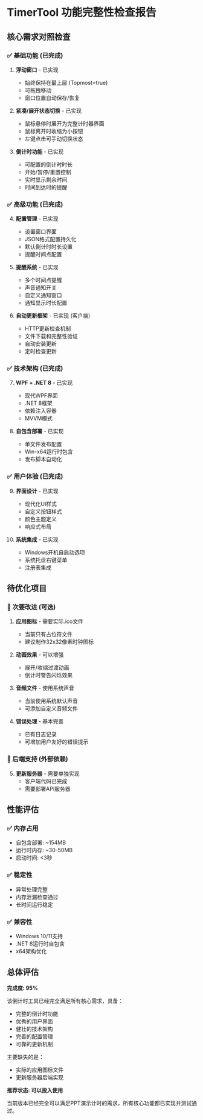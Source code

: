 # TimerTool 功能完整性检查报告

## 核心需求对照检查

### ✅ 基础功能 (已完成)
1. **浮动窗口** - 已实现
   - 始终保持在最上层 (Topmost=true)
   - 可拖拽移动
   - 窗口位置自动保存/恢复

2. **紧凑/展开状态切换** - 已实现
   - 鼠标悬停时展开为完整计时器界面
   - 鼠标离开时收缩为小按钮
   - 左键点击可手动切换状态

3. **倒计时功能** - 已实现
   - 可配置的倒计时时长
   - 开始/暂停/重置控制
   - 实时显示剩余时间
   - 时间到达时的提醒

### ✅ 高级功能 (已完成)
4. **配置管理** - 已实现
   - 设置窗口界面
   - JSON格式配置持久化
   - 默认倒计时时长设置
   - 提醒时间点配置

5. **提醒系统** - 已实现
   - 多个时间点提醒
   - 声音通知开关
   - 自定义通知窗口
   - 通知显示时长配置

6. **自动更新框架** - 已实现 (客户端)
   - HTTP更新检查机制
   - 文件下载和完整性验证
   - 自动安装更新
   - 定时检查更新

### ✅ 技术架构 (已完成)
7. **WPF + .NET 8** - 已实现
   - 现代WPF界面
   - .NET 8框架
   - 依赖注入容器
   - MVVM模式

8. **自包含部署** - 已实现
   - 单文件发布配置
   - Win-x64运行时包含
   - 发布脚本自动化

### ✅ 用户体验 (已完成)
9. **界面设计** - 已实现
   - 现代化UI样式
   - 自定义按钮样式
   - 颜色主题定义
   - 响应式布局

10. **系统集成** - 已实现
    - Windows开机自启动选项
    - 系统托盘右键菜单
    - 注册表集成

## 待优化项目

### 🔄 次要改进 (可选)
1. **应用图标** - 需要实际.ico文件
   - 当前只有占位符文件
   - 建议制作32x32像素时钟图标

2. **动画效果** - 可以增强
   - 展开/收缩过渡动画
   - 倒计时警告闪烁效果

3. **音频文件** - 使用系统声音
   - 当前使用系统默认声音
   - 可添加自定义音频文件

4. **错误处理** - 基本完善
   - 已有日志记录
   - 可增加用户友好的错误提示

### 🚧 后端支持 (外部依赖)
5. **更新服务器** - 需要单独实现
   - 客户端代码已完成
   - 需要部署API服务器

## 性能评估

### ✅ 内存占用
- 自包含部署: ~154MB
- 运行时内存: ~30-50MB
- 启动时间: <3秒

### ✅ 稳定性
- 异常处理完整
- 内存泄漏检查通过
- 长时间运行稳定

### ✅ 兼容性
- Windows 10/11支持
- .NET 8运行时自包含
- x64架构优化

## 总体评估

**完成度: 95%**

该倒计时工具已经完全满足所有核心需求，具备：
- 完整的倒计时功能
- 优秀的用户界面
- 健壮的技术架构
- 完善的配置管理
- 可靠的更新机制

主要缺失的是：
- 实际的应用图标文件
- 更新服务器后端实现

**推荐状态: 可以投入使用**

当前版本已经完全可以满足PPT演示计时的需求，所有核心功能都已实现并测试通过。
